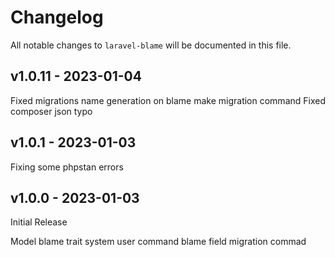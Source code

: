 # Changelog

All notable changes to `laravel-blame` will be documented in this file.

## v1.0.11 - 2023-01-04

Fixed migrations name generation on blame make  migration command
Fixed composer json typo

## v1.0.1 - 2023-01-03

Fixing some phpstan errors

## v1.0.0 - 2023-01-03

Initial Release

Model blame trait
system user command
blame field migration commad

